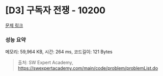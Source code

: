# [D3] 구독자 전쟁 - 10200 

[문제 링크](https://swexpertacademy.com/main/code/problem/problemDetail.do?contestProbId=AXMCXV_qVgkDFAWv) 

### 성능 요약

메모리: 59,964 KB, 시간: 264 ms, 코드길이: 121 Bytes



> 출처: SW Expert Academy, https://swexpertacademy.com/main/code/problem/problemList.do